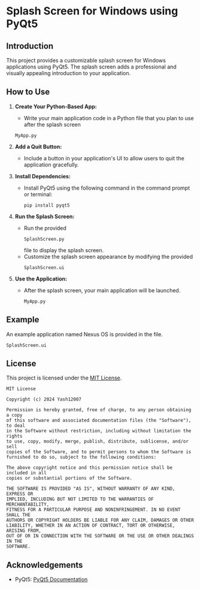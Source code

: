 # Splash Screen for Windows using PyQt5

## Introduction

This project provides a customizable splash screen for Windows applications using PyQt5. The splash screen adds a professional and visually appealing introduction to your application.

## How to Use

1. **Create Your Python-Based App:**
   - Write your main application code in a Python file that you plan to use after the splash screen
    ```
    MyApp.py
    ```
      
2. **Add a Quit Button:**
   - Include a button in your application's UI to allow users to quit the application gracefully.

3. **Install Dependencies:**
   - Install PyQt5 using the following command in the command prompt or terminal:
     ```
     pip install pyqt5
     ```

4. **Run the Splash Screen:**
   - Run the provided
     ```
     SplashScreen.py
     ```
      file to display the splash screen.
   - Customize the splash screen appearance by modifying the provided
     ```
     SplashScreen.ui
     ```

5. **Use the Application:**
   - After the splash screen, your main application will be launched.
     ```
     MyApp.py
     ```
      
## Example

An example application named Nexus OS is provided in the file.
```
SplashScreen.ui
```

## License

This project is licensed under the [MIT License](LICENSE.md).
```
MIT License

Copyright (c) 2024 Yash12007

Permission is hereby granted, free of charge, to any person obtaining a copy
of this software and associated documentation files (the "Software"), to deal
in the Software without restriction, including without limitation the rights
to use, copy, modify, merge, publish, distribute, sublicense, and/or sell
copies of the Software, and to permit persons to whom the Software is
furnished to do so, subject to the following conditions:

The above copyright notice and this permission notice shall be included in all
copies or substantial portions of the Software.

THE SOFTWARE IS PROVIDED "AS IS", WITHOUT WARRANTY OF ANY KIND, EXPRESS OR
IMPLIED, INCLUDING BUT NOT LIMITED TO THE WARRANTIES OF MERCHANTABILITY,
FITNESS FOR A PARTICULAR PURPOSE AND NONINFRINGEMENT. IN NO EVENT SHALL THE
AUTHORS OR COPYRIGHT HOLDERS BE LIABLE FOR ANY CLAIM, DAMAGES OR OTHER
LIABILITY, WHETHER IN AN ACTION OF CONTRACT, TORT OR OTHERWISE, ARISING FROM,
OUT OF OR IN CONNECTION WITH THE SOFTWARE OR THE USE OR OTHER DEALINGS IN THE
SOFTWARE.
```

## Acknowledgements

- PyQt5: [PyQt5 Documentation](https://www.riverbankcomputing.com/software/pyqt/)
